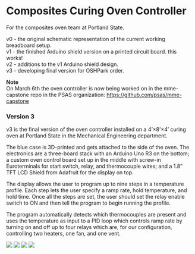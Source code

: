 # Composites Curing Oven Controller

For the composites oven team at Portland State. 

v0 - the original schematic representation of the current working breadboard setup.  
v1 - the finished Arduino shield version on a printed circuit board. this works!  
v2 - additions to the v1 Arduino shield design.  
v3 - developing final version for OSHPark order.

**Note**  
On March 6th the oven controller is now being worked on in the mme-capstone repo in the PSAS organization: https://github.com/psas/mme-capstone

### Version 3

v3 is the final version of the oven controller installed on a 4’×8’×4’ curing oven at Portland State in the Mechanical Engineering department.

The blue case is 3D-printed and gets attached to the side of the oven. The electronics are a three-board stack with an Arduino Uno R3 on the bottom; a custom oven control board set up in the middle with screw-in Euroterminals for start switch, relay, and thermocouple wires; and a 1.8” TFT LCD Shield from Adafruit for the display on top.

The display allows the user to program up to nine steps in a temperature profile. Each step lets the user specify a ramp rate, hold temperature, and hold time. Once all the steps are set, the user should set the relay enable switch to ON and then tell the program to begin running the profile.

The program automatically detects which thermocouples are present and uses the temperature as input to a PID loop which controls ramp rate by turning on and off up to four relays which are, for our configuration, controlling two heaters, one fan, and one vent.

<img src="http://wickerbox.net/img/ovencontrol/067_1.JPG">

<img src="http://wickerbox.net/img/ovencontrol/068_1.JPG">

<img src="http://wickerbox.net/img/ovencontrol/088_1.JPG">

<img src="http://wickerbox.net/img/ovencontrol/IMG_1836.JPG">
